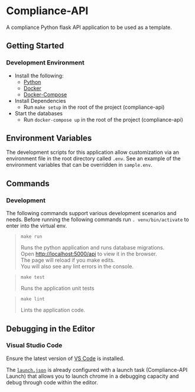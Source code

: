 # Compliance-API

A compliance Python flask API application to be used as a template.

## Getting Started

### Development Environment
* Install the following:
    - [Python](https://www.python.org/)
    - [Docker](https://www.docker.com/)
    - [Docker-Compose](https://docs.docker.com/compose/install/)
* Install Dependencies
    - Run `make setup` in the root of the project (compliance-api)
* Start the databases
    - Run `docker-compose up` in the root of the project (compliance-api)

## Environment Variables

The development scripts for this application allow customization via an environment file in the root directory called `.env`. See an example of the environment variables that can be overridden in `sample.env`.

## Commands

### Development

The following commands support various development scenarios and needs.
Before running the following commands run `. venv/bin/activate` to enter into the virtual env.


> `make run`
>
> Runs the python application and runs database migrations.  
Open [http://localhost:5000/api](http://localhost:5000/api) to view it in the browser.<br/>
> The page will reload if you make edits.<br/>
> You will also see any lint errors in the console.

> `make test`
>
> Runs the application unit tests<br>

> `make lint`
>
> Lints the application code.

## Debugging in the Editor

### Visual Studio Code

Ensure the latest version of [VS Code](https://code.visualstudio.com) is installed.

The [`launch.json`](.vscode/launch.json) is already configured with a launch task (Compliance-API Launch) that allows you to launch chrome in a debugging capacity and debug through code within the editor. 